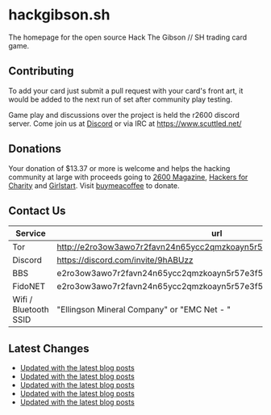 # hackgibson.sh
The homepage for the open source Hack The Gibson // SH trading card game.


## Contributing

To add your card just submit a pull request with your card's front art, it would be added to the next run of set after community play testing.

Game play and discussions over the project is held the r2600 discord server. Come join us at [Discord](https://discord.com/invite/9hABUzz) or via IRC at https://www.scuttled.net/


## Donations

Your donation of $13.37 or more is welcome and helps the hacking community at large with proceeds going to [2600 Magazine](https://2600.com/), [Hackers for Charity](https://hackersforcharity.org) and [Girlstart](https://girlstart.org).  Visit [buymeacoffee](https://www.buymeacoffee.com/hackgibson.sh) to donate.


## Contact Us

Service | url
-|-
Tor | http://e2ro3ow3awo7r2favn24n65ycc2qmzkoayn5r57e3f56nvjwdcgg32ad.onion
Discord | https://discord.com/invite/9hABUzz
BBS | e2ro3ow3awo7r2favn24n65ycc2qmzkoayn5r57e3f56nvjwdcgg32ad.onion:23
FidoNET | e2ro3ow3awo7r2favn24n65ycc2qmzkoayn5r57e3f56nvjwdcgg32ad.onion:24554
Wifi / Bluetooth SSID | "Ellingson Mineral Company" or "EMC Net - <fidonet address>"

## Latest Changes
<!-- BLOG-POST-LIST:START -->
- [Updated with the latest blog posts](https://github.com/DFW2600/hackgibson.sh/commit/18a2417f73ca3eb2385e4ee0ad5c7d8a39468740)
- [Updated with the latest blog posts](https://github.com/DFW2600/hackgibson.sh/commit/4b7a8d4b9665c159965989e89cc01ff6dadd670d)
- [Updated with the latest blog posts](https://github.com/DFW2600/hackgibson.sh/commit/a7b2e11ed55eaf5b3849cda57d5c5123201378d8)
- [Updated with the latest blog posts](https://github.com/DFW2600/hackgibson.sh/commit/3dc0a9c2e5c0bccbd45a2ff10ff3b85cbacab64d)
- [Updated with the latest blog posts](https://github.com/DFW2600/hackgibson.sh/commit/555e4413a6c6420dff4cb480e3da1265b02a8163)
<!-- BLOG-POST-LIST:END -->
